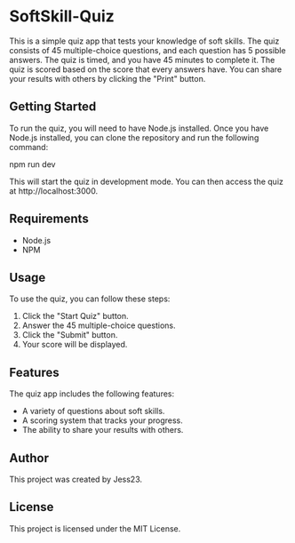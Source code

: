 # SoftSkill-Quiz

This is a simple quiz app that tests your knowledge of soft skills. The quiz consists of 45 multiple-choice questions, and each question has 5 possible answers.  The quiz is timed, and you have 45 minutes to complete it.  The quiz is scored based on the score that every answers have.  You can share your results with others by clicking the "Print" button.

## Getting Started

To run the quiz, you will need to have Node.js installed. Once you have Node.js installed, you can clone the repository and run the following command:

npm run dev


This will start the quiz in development mode. You can then access the quiz at http://localhost:3000.

## Requirements

* Node.js
* NPM

## Usage

To use the quiz, you can follow these steps:

1. Click the "Start Quiz" button.
2. Answer the 45 multiple-choice questions.
3. Click the "Submit" button.
4. Your score will be displayed.

## Features

The quiz app includes the following features:

* A variety of questions about soft skills.
* A scoring system that tracks your progress.
* The ability to share your results with others.

## Author

This project was created by Jess23.

## License

This project is licensed under the MIT License.
